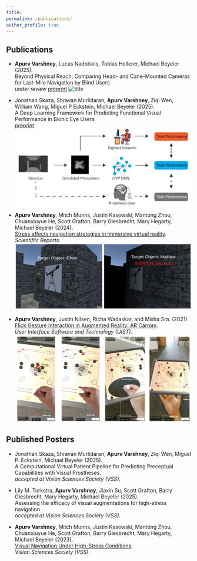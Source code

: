 ```yaml
---
title:
permalink: /publications/
author_profile: true
---
```


## Publications

- **Apurv Varshney**, Lucas Nadolskis, Tobias Hollerer, Michael Beyeler (2025). <br>
  Beyond Physical Reach: Comparing Head- and Cane-Mounted Cameras for Last-Mile Navigation by Blind Users <br>
  *under review* [preprint](https://arxiv.org/abs/2504.19345)
  ![title](/images/teaser.png)

- Jonathan Skaza, Shravan Murlidaran, **Apurv Varshney**, Ziqi Wen, William Wang, Miguel P Eckstein, Michael Beyeler (2025). <br>
  A Deep Learning Framework for Predicting Functional Visual Performance in Bionic Eye Users <br>
  [preprint](https://www.biorxiv.org/content/10.1101/2025.06.23.660990v1)
  ![title](/images/skaza2025.png)

- **Apurv Varshney**, Mitch Munns, Justin Kasowski, Mantong Zhou, Chuanxiuyue He, Scott Grafton, Barry Giesbrecht, Mary Hegarty, Michael Beyeler (2024). <br>
  [Stress affects navigation strategies in immersive virtual reality](https://www.nature.com/articles/s41598-024-56048-8). <br>
  *Scientifiic Reports*.<br>
  ![title](/images/stress.png)

- **Apurv Varshney**, Justin Nilsen, Richa Wadaskar, and Misha Sra. (2021) <br>
  [Flick Gesture Interaction in Augmented Reality: AR Carrom](https://dl.acm.org/doi/10.1145/3474349.3480229). <br>
  *User Interface Software and Technology (UIST)*. <br>
  ![title](/images/flick.png)

## Published Posters
- Jonathan Skaza, Shravan Murlidaran, **Apurv Varshney**, Ziqi Wen, Miguel P. Eckstein, Michael Beyeler (2025). <br>
  A Computational Virtual Patient Pipeline for Predicting Perceptual Capabilities with Visual Prostheses. <br>
  *accepted at Vision Sciences Society (VSS)*.

- Lily M. Turkstra, **Apurv Varshney**, Jiaxin Su, Scott Grafton, Barry Giesbrecht, Mary Hegarty, Michael Beyeler (2025). <br>
  Assessing the efficacy of visual augmentations for high-stress navigation <br>
  *accepted at Vision Sciences Society (VSS)*.

- **Apurv Varshney**, Mitch Munns, Justin Kasowski, Mantong Zhou, Chuanxiuyue He, Scott Grafton, Barry Giesbrecht, Mary Hegarty, Michael Beyeler (2023). <br>
  [Visual Navigation Under High-Stress Conditions](https://doi.org/10.1167/jov.23.9.5184). <br>
  *Vision Sciences Society (VSS)*.
